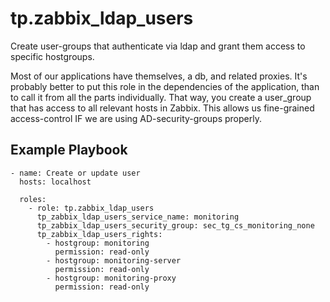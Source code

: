 tp.zabbix_ldap_users
====================

Create user-groups that authenticate via ldap and grant them access to specific hostgroups.

Most of our applications have themselves, a db, and related proxies.
It's probably better to put this role in the dependencies of the application,
than to call it from all the parts individually.
That way, you create a user_group that has access to all relevant hosts in Zabbix.
This allows us fine-grained access-control IF we are using AD-security-groups properly.

Example Playbook
----------------

    - name: Create or update user
      hosts: localhost

      roles:
        - role: tp.zabbix_ldap_users
          tp_zabbix_ldap_users_service_name: monitoring
          tp_zabbix_ldap_users_security_group: sec_tg_cs_monitoring_none
          tp_zabbix_ldap_users_rights:
            - hostgroup: monitoring
              permission: read-only
            - hostgroup: monitoring-server
              permission: read-only
            - hostgroup: monitoring-proxy
              permission: read-only
